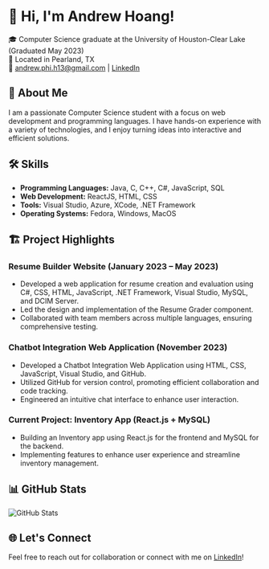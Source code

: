# 👋 Hi, I'm Andrew Hoang!

🎓 Computer Science graduate at the University of Houston-Clear Lake (Graduated May 2023)  
📍 Located in Pearland, TX  
📧 andrew.phi.h13@gmail.com | [LinkedIn](https://www.linkedin.com/in/andrew-h13/)

## 🚀 About Me

I am a passionate Computer Science student with a focus on web development and programming languages. I have hands-on experience with a variety of technologies, and I enjoy turning ideas into interactive and efficient solutions.

## 🛠️ Skills

- **Programming Languages:** Java, C, C++, C#, JavaScript, SQL
- **Web Development:** ReactJS, HTML, CSS
- **Tools:** Visual Studio, Azure, XCode, .NET Framework
- **Operating Systems:** Fedora, Windows, MacOS

## 🏗️ Project Highlights

### Resume Builder Website (January 2023 – May 2023)

- Developed a web application for resume creation and evaluation using C#, CSS, HTML, JavaScript, .NET Framework, Visual Studio, MySQL, and DCIM Server.
- Led the design and implementation of the Resume Grader component.
- Collaborated with team members across multiple languages, ensuring comprehensive testing.

### Chatbot Integration Web Application (November 2023)

- Developed a Chatbot Integration Web Application using HTML, CSS, JavaScript, Visual Studio, and GitHub.
- Utilized GitHub for version control, promoting efficient collaboration and code tracking.
- Engineered an intuitive chat interface to enhance user interaction.

 ### Current Project: Inventory App (React.js + MySQL)

- Building an Inventory app using React.js for the frontend and MySQL for the backend.
- Implementing features to enhance user experience and streamline inventory management.

## 📊 GitHub Stats

![GitHub Stats](https://github-readme-stats.vercel.app/api?username=Andrew-h13&show_icons=true&count_private=true)

## 🌐 Let's Connect

Feel free to reach out for collaboration or connect with me on [LinkedIn](https://www.linkedin.com/in/andrew-h13/)!



<!--
**Andrew-h13/Andrew-h13** is a ✨ _special_ ✨ repository because its `README.md` (this file) appears on your GitHub profile.

Here are some ideas to get you started:

- 🔭 I’m currently working on ...
- 🌱 I’m currently learning ...
- 👯 I’m looking to collaborate on ...
- 🤔 I’m looking for help with ...
- 💬 Ask me about ...
- 📫 How to reach me: ...
- 😄 Pronouns: ...
- ⚡ Fun fact: ...
-->
